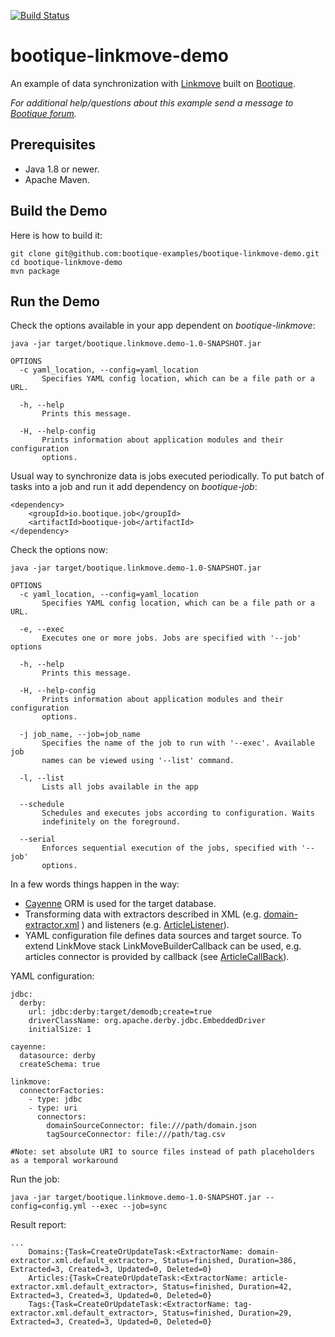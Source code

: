 [![Build Status](https://travis-ci.org/bootique-examples/bootique-linkmove-demo.svg)](https://travis-ci.org/bootique-examples/bootique-linkmove-demo)

# bootique-linkmove-demo

An example of data synchronization with [Linkmove](https://github.com/nhl/link-move) built on [Bootique](http://bootique.io).

*For additional help/questions about this example send a message to
[Bootique forum](https://groups.google.com/forum/#!forum/bootique-user).*

## Prerequisites

* Java 1.8 or newer.
* Apache Maven.

## Build the Demo

Here is how to build it:

	git clone git@github.com:bootique-examples/bootique-linkmove-demo.git
	cd bootique-linkmove-demo
	mvn package

## Run the Demo

Check the options available in your app dependent on *bootique-linkmove*:

    java -jar target/bootique.linkmove.demo-1.0-SNAPSHOT.jar

    OPTIONS
      -c yaml_location, --config=yaml_location
           Specifies YAML config location, which can be a file path or a URL.

      -h, --help
           Prints this message.

      -H, --help-config
           Prints information about application modules and their configuration
           options.
           
Usual way to synchronize data is jobs executed periodically. To put batch of tasks into a job and run it add dependency on *bootique-job*:
  
    <dependency>
        <groupId>io.bootique.job</groupId>
        <artifactId>bootique-job</artifactId>
    </dependency>

Check the options now:

    java -jar target/bootique.linkmove.demo-1.0-SNAPSHOT.jar
    
    OPTIONS
      -c yaml_location, --config=yaml_location
           Specifies YAML config location, which can be a file path or a URL.

      -e, --exec
           Executes one or more jobs. Jobs are specified with '--job' options

      -h, --help
           Prints this message.

      -H, --help-config
           Prints information about application modules and their configuration
           options.

      -j job_name, --job=job_name
           Specifies the name of the job to run with '--exec'. Available job
           names can be viewed using '--list' command.

      -l, --list
           Lists all jobs available in the app

      --schedule
           Schedules and executes jobs according to configuration. Waits
           indefinitely on the foreground.

      --serial
           Enforces sequential execution of the jobs, specified with '--job'
           options.  


In a few words things happen in the way: 
* [Cayenne](https://cayenne.apache.org) ORM is used for the target database. 
* Transforming data with extractors described in XML (e.g. [domain-extractor.xml](https://github.com/bootique-examples/bootique-linkmove-demo/blob/master/domain-extractor.xml) ) 
and listeners (e.g. [ArticleListener](https://github.com/bootique-examples/bootique-linkmove-demo/blob/master/src/main/java/io/bootique/linkmove/demo/SyncJob.java)).
* YAML configuration file defines data sources and target source. To extend LinkMove stack LinkMoveBuilderCallback can be used, 
e.g. articles connector is provided by callback 
(see [ArticleCallBack](https://github.com/bootique-examples/bootique-linkmove-demo/blob/master/src/main/java/io/bootique/linkmove/demo/ArticleCallBack.java)).

YAML configuration:

    jdbc:
      derby:
        url: jdbc:derby:target/demodb;create=true
        driverClassName: org.apache.derby.jdbc.EmbeddedDriver
        initialSize: 1
    
    cayenne:
      datasource: derby
      createSchema: true
    
    linkmove:
      connectorFactories:
        - type: jdbc
        - type: uri
          connectors:
            domainSourceConnector: file:///path/domain.json
            tagSourceConnector: file:///path/tag.csv

    #Note: set absolute URI to source files instead of path placeholders as a temporal workaround


Run the job:
    
    java -jar target/bootique.linkmove.demo-1.0-SNAPSHOT.jar --config=config.yml --exec --job=sync

Result report:

    ...
        Domains:{Task=CreateOrUpdateTask:<ExtractorName: domain-extractor.xml.default_extractor>, Status=finished, Duration=386, Extracted=3, Created=3, Updated=0, Deleted=0}
        Articles:{Task=CreateOrUpdateTask:<ExtractorName: article-extractor.xml.default_extractor>, Status=finished, Duration=42, Extracted=3, Created=3, Updated=0, Deleted=0}
        Tags:{Task=CreateOrUpdateTask:<ExtractorName: tag-extractor.xml.default_extractor>, Status=finished, Duration=29, Extracted=3, Created=3, Updated=0, Deleted=0}
